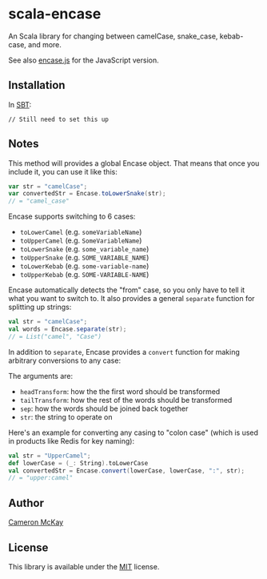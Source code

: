 # scala-encase

An Scala library for changing between camelCase, snake_case, kebab-case, and more.
  
See also [encase.js](https://github.com/process-street/encase.js) for the JavaScript version. 

## Installation

In [SBT](http://http://www.scala-sbt.org/):

```
// Still need to set this up
```

## Notes

This method will provides a global Encase object. That means that once you include it, you can use it like this:

```scala
var str = "camelCase";
var convertedStr = Encase.toLowerSnake(str);
// = "camel_case"
```

Encase supports switching to 6 cases:

* `toLowerCamel` (e.g. `someVariableName`)
* `toUpperCamel` (e.g. `SomeVariableName`)
* `toLowerSnake` (e.g. `some_variable_name`)
* `toUpperSnake` (e.g. `SOME_VARIABLE_NAME`)
* `toLowerKebab` (e.g. `some-variable-name`)
* `toUpperKebab` (e.g. `SOME-VARIABLE-NAME`)

Encase automatically detects the "from" case, so you only have to tell it what you want to switch to. It also provides
a general `separate` function for splitting up strings:

```scala
val str = "camelCase";
val words = Encase.separate(str);
// = List("camel", "Case")
```

In addition to `separate`, Encase provides a `convert` function for making arbitrary conversions to any case:

The arguments are:

* `headTransform`: how the the first word should be transformed
* `tailTransform`: how the rest of the words should be transformed
* `sep`: how the words should be joined back together
* `str`: the string to operate on

Here's an example for converting any casing to "colon case" (which is used in products like Redis for key naming):

```scala
val str = "UpperCamel";
def lowerCase = (_: String).toLowerCase
val convertedStr = Encase.convert(lowerCase, lowerCase, ":", str);
// = "upper:camel"
```

## Author

[Cameron McKay](https://cdmckay.org/)

## License

This library is available under the [MIT](http://opensource.org/licenses/mit-license.php) license.
